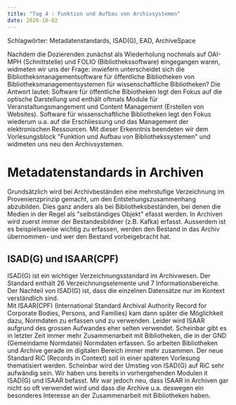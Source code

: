 ```yaml
---
title: "Tag 4 : Funktion und Aufbau von Archivsystemen"
date: 2020-10-02
---
```

Schlagwörter: Metadatenstandards, ISAD(G), EAD, ArchiveSpace

Nachdem die Dozierenden zunächst als Wiederholung nochmals auf OAI-MPH (Schnittstelle) und FOLIO (Bibliothekssoftware) eingegangen waren, widmeten wir uns der Frage: inwiefern unterscheidet sich die Bibliotheksmanagementsoftware für öffentliche Bibliotheken von Bibliotheksmanagementsystemen für wissenschaftliche Bibliotheken? Die Antwort lautet: Software für öffentliche Bibiotheken legt den Fokus auf die optische Darstellung und enthält oftmals Module für Veranstaltungsmangement und Content Management (Erstellen von Websites). Software für wissenschaftliche Bibliotheken legt den Fokus wiederum u.a. auf die 
Erschliessung und das Management der elektronischen Ressourcen. Mit dieser Erkenntnis beendeten wir dem Vorlesungsblock "Funktion und Aufbau von Bibliothekssystemen" und widmeten uns neu den Archivsystemen.

# Metadatenstandards in Archiven
Grundsätzlich wird bei Archivbeständen eine mehrstufige Verzeichnung im Provenienzprinzip gemacht, um den Entstehungszusammenhang abzubilden. Dies ganz anders als bei Bibliotheksbeständen, bei denen die Medien in der Regel als "selbständiges Objekt" efasst werden. In Archiven wird zuerst immer der Bestandesbildner (z.B. Kafka) erfasst. Ausserdem ist es beispielsweise wichtig zu erfassen, werden den Bestand in das Archiv übernommen- und wer den Bestand vorbeigebracht hat.
## ISAD(G) und ISAAR(CPF)
ISAD(G) ist ein wichtiger Verzeichnungsstandard im Archivwesen. Der Standard enthält 26 Verzeichnungselemente und 7 Informationsbereiche. Der Nachteil von ISAD(G) ist, dass die einzelnen Datensätze nur im Kontext verständlich sind.  
Mit ISAAR(CPF) (International Standard Archival Authority Record for Corporate Bodies, Persons, and Families) kam dann später die Möglichkeit dazu, Normdaten zu erfassen und zu verwenden. Leider wird ISAAR aufgrund des grossen Aufwandes eher selten verwendet. Scheinbar gibt es in letzter Zeit immer mehr Zusammenarbeit mit Bibliotheken, die in der GND (Gemeindame Normdatei) Normdaten erfassen. So arbeiten Bibliotheken und Archive gerade im digitalen  Bereich immer mehr zusammen. Der neue Standard RiC (Records in Context) soll in einer späteren Vorlesung thematisiert werden. Scheinbar wird der Umstieg von ISAD(G) auf RiC sehr aufwändig sein. 
Wir haben uns bereits in vorhergehenden Modulen it ISAD(G) und ISAAR befasst. Mir war jedoch neu, dass ISAAR in Archiven gar nicht so oft verwendet wird und dass die Archive u.a. deswegen ein besonderes Interesse an der Zusammenarbeit mit Bibliotheken haben.






